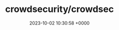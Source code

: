 ---
title: "crowdsecurity/crowdsec"
link: "https://github.com/crowdsecurity/crowdsec"
date: "2023-10-02 10:30:58 +0000"
description: "CrowdSec - the open-source and participative security solution offering crowdsourced protection against malicious IPs and access to the most advanced real-world CTI."
category: "github"
---
